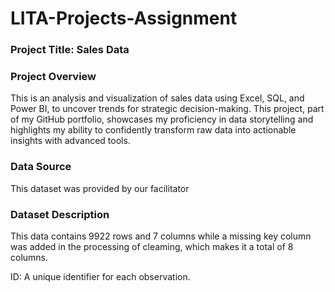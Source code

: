 # LITA-Projects-Assignment

### Project Title: Sales Data

### Project Overview
This is an analysis and visualization of sales data using Excel, SQL, and Power BI, to uncover trends for strategic decision-making. This project, part of my GitHub portfolio, showcases my proficiency in data storytelling and highlights my ability to confidently transform raw data into actionable insights with advanced tools.

### Data Source
This dataset was provided by our facilitator

### Dataset Description
This data contains 9922 rows and 7 columns while a missing key column was added in the processing of cleaming, which makes it a total of 8 columns.

ID: A unique identifier for each observation.
